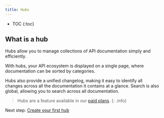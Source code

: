 ```yaml
---
title: Hubs
---
```


- TOC
{:toc}

## What is a hub

Hubs allow you to manage collections of API documentation simply and efficiently.

With hubs, your API ecosystem is displayed on a single page, where documentation can be sorted by categories.

Hubs also provide a unified changelog, making it easy to identify all changes across all the documentation it contains at a glance. Search is also global, allowing you to search across all documentation.

> Hubs are a feature available in our [paid plans](https://bump.sh/pricing/).
{: .info}

Next step: [Create your first hub](/help/hubs/create-and-manage-hubs/)